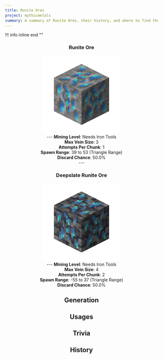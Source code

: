 ```yaml
---
title: Runite Ores
project: mythicmetals
summary: A summary of Runite Ores, their history, and where to find them.
---
```


!!! info inline end ""
    <center class=tooltip>
    <h3>**Runite Ore**</h3>
    ![WRITE ALT TEXT HERE](../../assets/mythicmetals/runite_ore.png)<br>
    ---
    **Mining Level**: Needs Iron Tools<br>
    **Max Vein Size**: 3<br>
    **Attempts Per Chunk**: 1<br>
    **Spawn Range**: 39 to 53 (Triangle Range)<br>
    **Discard Chance**: 50.0%<br>
    ---
    <h3>**Deepslate Runite Ore**</h3>
    ![WRITE ALT TEXT HERE](../../assets/mythicmetals/deepslate_runite_ore.png)<br>
    ---
    **Mining Level**: Needs Iron Tools<br>
    **Max Vein Size**: 4<br>
    **Attempts Per Chunk**: 2<br>
    **Spawn Range**: -55 to 37 (Triangle Range)<br>
    **Discard Chance**: 50.0%<br>


## Generation

## Usages

## Trivia

## History

